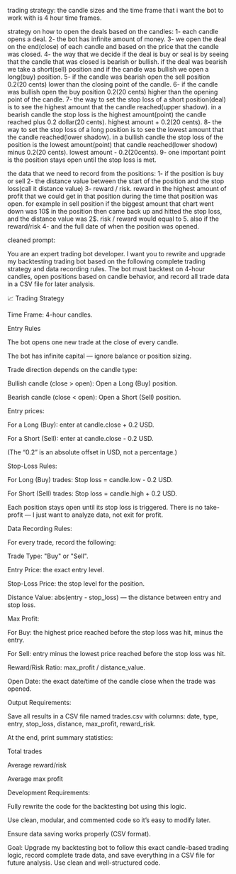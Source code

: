 trading strategy:
the candle sizes and the time frame that i want the bot to work with is 4 hour time frames.

strategy on how to open the deals based on the candles:
1- each candle opens a deal.
2- the bot has infinite amount of money.
3- we open the deal on the end(close) of each candle and based on the price that the candle was closed.
4- the way that we decide if the deal is buy or seal is by seeing that the candle that was closed is bearish or bullish. if the deal was bearish we take a short(sell) position and if the candle was bullish we open a long(buy) position.
5- if the candle was bearish open the sell position 0.2(20 cents) lower than the closing point of the candle.
6- if the candle was bullish open the buy position 0.2(20 cents) higher than the opening point of the candle.
7- the way to set the stop loss of a short position(deal) is to see the highest amount that the candle reached(upper shadow). in a bearish candle the stop loss is the highest amount(point) the candle reached plus 0.2 dollar(20 cents). highest amount + 0.2(20 cents).
8- the way to set the stop loss of a long position is to see the lowest amount that the candle reached(lower shadow). in a bullish candle the stop loss of the position is the lowest amount(point) that candle reached(lower shodow) minus 0.2(20 cents). lowest amount - 0.2(20cents).
9- one important point is the position stays open until the stop loss is met.

the data that we need to record from the positions:
1- if the position is buy or sell
2- the distance value between the start of the position and the stop loss(call it distance value)
3- reward / risk. reward in the highest amount of profit that we could get in that position during the time that position was open. for example in sell position if the biggest amount that chart went down was 10$ in the position then came back up and hitted the stop loss, and the distance value was 2$. risk / reward would equal to 5. also if the reward/risk
4- and the full date of when the position was opened.

cleaned prompt:

You are an expert trading bot developer.
I want you to rewrite and upgrade my backtesting trading bot based on the following complete trading strategy and data recording rules.
The bot must backtest on 4-hour candles, open positions based on candle behavior, and record all trade data in a CSV file for later analysis.

📈 Trading Strategy

Time Frame: 4-hour candles.

Entry Rules

The bot opens one new trade at the close of every candle.

The bot has infinite capital — ignore balance or position sizing.

Trade direction depends on the candle type:

Bullish candle (close > open): Open a Long (Buy) position.

Bearish candle (close < open): Open a Short (Sell) position.

Entry prices:

For a Long (Buy): enter at candle.close + 0.2 USD.

For a Short (Sell): enter at candle.close - 0.2 USD.

(The “0.2” is an absolute offset in USD, not a percentage.)

Stop-Loss Rules:

For Long (Buy) trades:
Stop loss = candle.low - 0.2 USD.

For Short (Sell) trades:
Stop loss = candle.high + 0.2 USD.

Each position stays open until its stop loss is triggered.
There is no take-profit — I just want to analyze data, not exit for profit.

Data Recording Rules:

For every trade, record the following:

Trade Type: "Buy" or "Sell".

Entry Price: the exact entry level.

Stop-Loss Price: the stop level for the position.

Distance Value: abs(entry - stop_loss) — the distance between entry and stop loss.

Max Profit:

For Buy: the highest price reached before the stop loss was hit, minus the entry.

For Sell: entry minus the lowest price reached before the stop loss was hit.

Reward/Risk Ratio: max_profit / distance_value.

Open Date: the exact date/time of the candle close when the trade was opened.

Output Requirements:

Save all results in a CSV file named trades.csv with columns:
date, type, entry, stop_loss, distance, max_profit, reward_risk.

At the end, print summary statistics:

Total trades

Average reward/risk

Average max profit

Development Requirements:

Fully rewrite the code for the backtesting bot using this logic.

Use clean, modular, and commented code so it’s easy to modify later.

Ensure data saving works properly (CSV format).

Goal:
Upgrade my backtesting bot to follow this exact candle-based trading logic, record complete trade data, and save everything in a CSV file for future analysis.
Use clean and well-structured code.
